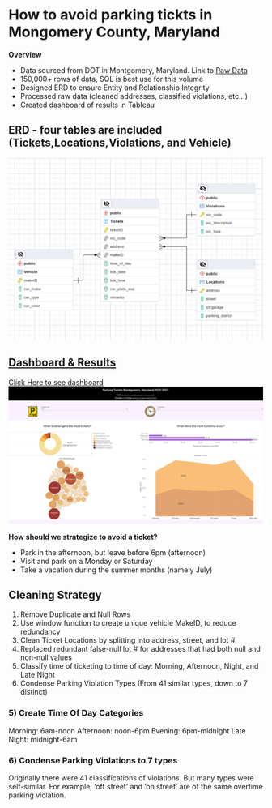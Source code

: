 # How to avoid parking tickts in Mongomery County, Maryland
**Overview**
- Data sourced from DOT in Montgomery, Maryland. Link to [Raw Data](https://catalog.data.gov/dataset/dot-parking-tickets)
- 150,000+ rows of data, SQL is best use for this volume
- Designed ERD to ensure Entity and Relationship Integrity
- Processed raw data (cleaned addresses, classified violations, etc…)
- Created dashboard of results in Tableau

## ERD - four tables are included (Tickets,Locations,Violations, and Vehicle)
![alt text](https://github.com/ConicalDrupe/SQLParkingTickets2023/blob/main/Tickets_ERD.png "ERD image")

## [Dashboard & Results](https://public.tableau.com/app/profile/christopher.boon2264/viz/ParkingTickets2022-2023/ParkingTicketsDashboard)
[Click Here to see dashboard](https://public.tableau.com/app/profile/christopher.boon2264/viz/ParkingTickets2022-2023/ParkingTicketsDashboard)
![alt text](https://github.com/ConicalDrupe/SQLParkingTickets2023/blob/main/dashboard_screenshot.PNG "Dashboard")

**How should we strategize to avoid a ticket?**
- Park in the afternoon, but leave before 6pm (afternoon)
- Visit and park on a Monday or Saturday
- Take a vacation during the summer months (namely July)

## Cleaning Strategy
1) Remove Duplicate and Null Rows
2) Use window function to create unique vehicle MakeID, to reduce redundancy
3) Clean Ticket Locations by splitting into address, street, and lot #
4) Replaced redundant false-null lot # for addresses that had both null and non-null values
5) Classify time of ticketing to time of day: Morning, Afternoon, Night, and Late Night
6) Condense Parking Violation Types (From 41 similar types, down to 7 distinct)

### 5) Create Time Of Day Categories
Morning: 6am-noon
Afternoon: noon-6pm
Evening: 6pm-midnight
Late Night: midnight-6am

### 6) Condense Parking Violations to 7 types
Originally there were 41 classifications of violations. But many types were self-similar. For example, ‘off street’ and ‘on street’ are of the same overtime parking violation.
